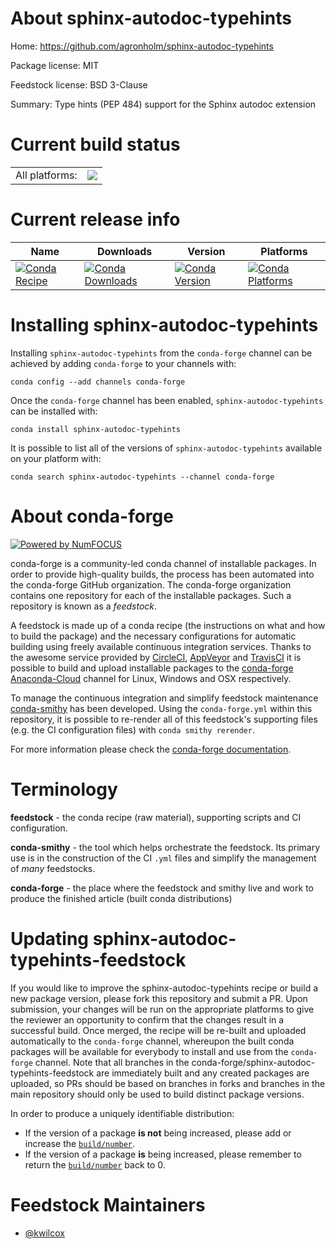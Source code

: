 About sphinx-autodoc-typehints
==============================

Home: https://github.com/agronholm/sphinx-autodoc-typehints

Package license: MIT

Feedstock license: BSD 3-Clause

Summary: Type hints (PEP 484) support for the Sphinx autodoc extension



Current build status
====================


<table><tr><td>All platforms:</td>
    <td>
      <a href="https://dev.azure.com/conda-forge/feedstock-builds/_build/latest?definitionId=3555&branchName=master">
        <img src="https://dev.azure.com/conda-forge/feedstock-builds/_apis/build/status/sphinx-autodoc-typehints-feedstock?branchName=master">
      </a>
    </td>
  </tr>
</table>

Current release info
====================

| Name | Downloads | Version | Platforms |
| --- | --- | --- | --- |
| [![Conda Recipe](https://img.shields.io/badge/recipe-sphinx--autodoc--typehints-green.svg)](https://anaconda.org/conda-forge/sphinx-autodoc-typehints) | [![Conda Downloads](https://img.shields.io/conda/dn/conda-forge/sphinx-autodoc-typehints.svg)](https://anaconda.org/conda-forge/sphinx-autodoc-typehints) | [![Conda Version](https://img.shields.io/conda/vn/conda-forge/sphinx-autodoc-typehints.svg)](https://anaconda.org/conda-forge/sphinx-autodoc-typehints) | [![Conda Platforms](https://img.shields.io/conda/pn/conda-forge/sphinx-autodoc-typehints.svg)](https://anaconda.org/conda-forge/sphinx-autodoc-typehints) |

Installing sphinx-autodoc-typehints
===================================

Installing `sphinx-autodoc-typehints` from the `conda-forge` channel can be achieved by adding `conda-forge` to your channels with:

```
conda config --add channels conda-forge
```

Once the `conda-forge` channel has been enabled, `sphinx-autodoc-typehints` can be installed with:

```
conda install sphinx-autodoc-typehints
```

It is possible to list all of the versions of `sphinx-autodoc-typehints` available on your platform with:

```
conda search sphinx-autodoc-typehints --channel conda-forge
```


About conda-forge
=================

[![Powered by NumFOCUS](https://img.shields.io/badge/powered%20by-NumFOCUS-orange.svg?style=flat&colorA=E1523D&colorB=007D8A)](http://numfocus.org)

conda-forge is a community-led conda channel of installable packages.
In order to provide high-quality builds, the process has been automated into the
conda-forge GitHub organization. The conda-forge organization contains one repository
for each of the installable packages. Such a repository is known as a *feedstock*.

A feedstock is made up of a conda recipe (the instructions on what and how to build
the package) and the necessary configurations for automatic building using freely
available continuous integration services. Thanks to the awesome service provided by
[CircleCI](https://circleci.com/), [AppVeyor](https://www.appveyor.com/)
and [TravisCI](https://travis-ci.com/) it is possible to build and upload installable
packages to the [conda-forge](https://anaconda.org/conda-forge)
[Anaconda-Cloud](https://anaconda.org/) channel for Linux, Windows and OSX respectively.

To manage the continuous integration and simplify feedstock maintenance
[conda-smithy](https://github.com/conda-forge/conda-smithy) has been developed.
Using the ``conda-forge.yml`` within this repository, it is possible to re-render all of
this feedstock's supporting files (e.g. the CI configuration files) with ``conda smithy rerender``.

For more information please check the [conda-forge documentation](https://conda-forge.org/docs/).

Terminology
===========

**feedstock** - the conda recipe (raw material), supporting scripts and CI configuration.

**conda-smithy** - the tool which helps orchestrate the feedstock.
                   Its primary use is in the construction of the CI ``.yml`` files
                   and simplify the management of *many* feedstocks.

**conda-forge** - the place where the feedstock and smithy live and work to
                  produce the finished article (built conda distributions)


Updating sphinx-autodoc-typehints-feedstock
===========================================

If you would like to improve the sphinx-autodoc-typehints recipe or build a new
package version, please fork this repository and submit a PR. Upon submission,
your changes will be run on the appropriate platforms to give the reviewer an
opportunity to confirm that the changes result in a successful build. Once
merged, the recipe will be re-built and uploaded automatically to the
`conda-forge` channel, whereupon the built conda packages will be available for
everybody to install and use from the `conda-forge` channel.
Note that all branches in the conda-forge/sphinx-autodoc-typehints-feedstock are
immediately built and any created packages are uploaded, so PRs should be based
on branches in forks and branches in the main repository should only be used to
build distinct package versions.

In order to produce a uniquely identifiable distribution:
 * If the version of a package **is not** being increased, please add or increase
   the [``build/number``](https://conda.io/docs/user-guide/tasks/build-packages/define-metadata.html#build-number-and-string).
 * If the version of a package **is** being increased, please remember to return
   the [``build/number``](https://conda.io/docs/user-guide/tasks/build-packages/define-metadata.html#build-number-and-string)
   back to 0.

Feedstock Maintainers
=====================

* [@kwilcox](https://github.com/kwilcox/)

